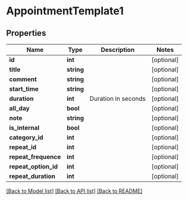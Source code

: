 # AppointmentTemplate1

## Properties
Name | Type | Description | Notes
------------ | ------------- | ------------- | -------------
**id** | **int** |  | [optional] 
**title** | **string** |  | [optional] 
**comment** | **string** |  | [optional] 
**start_time** | **string** |  | [optional] 
**duration** | **int** | Duration in seconds | [optional] 
**all_day** | **bool** |  | [optional] 
**note** | **string** |  | [optional] 
**is_internal** | **bool** |  | [optional] 
**category_id** | **int** |  | [optional] 
**repeat_id** | **int** |  | [optional] 
**repeat_frequence** | **int** |  | [optional] 
**repeat_option_id** | **int** |  | [optional] 
**repeat_duration** | **int** |  | [optional] 

[[Back to Model list]](../../README.md#documentation-for-models) [[Back to API list]](../../README.md#documentation-for-api-endpoints) [[Back to README]](../../README.md)

